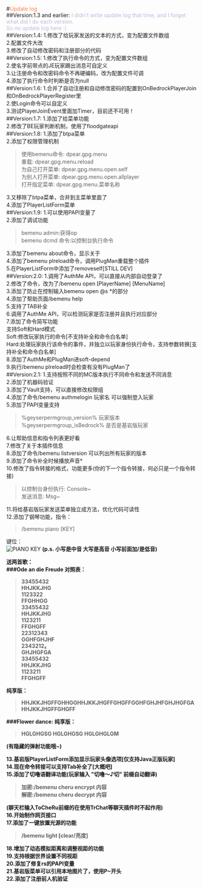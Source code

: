 #<font color=#FF8247 >Update log</font><br>
##Version:1.3 and earlier:
<font color=BBBBDD>I didn't write update log that time, and I forget what did I do each version.<br>
So no update log here :(</font><br>
##Version:1.4:
1.修改了给玩家发送的文本的方式，变为配置文件数组<br>
2.配置文件大改<br>
3.修改了自动修改密码和注册部分的代码<br>
##Version:1.5:
1.修改了执行命令的方式，变为配置文件数组<br>
2.使名字前带点的JE玩家踢出消息可自定义<br>
3.让注册命令和改密码命令不再硬编码，改为配置文件可调<br>
4.添加了执行命令时判断是否为null<br>
##Version:1.6:
1.合并了自动注册和自动修改密码的配置到OnBedrockPlayerJoin和OnBedrockPlayerRegister里<br>
2.使Login命令可以自定义<br>
3.测试PlayerJoinEvent里面加Timer，目前还不可用！<br>
##Version:1.7:
1.添加了给菜单功能<br>
2.修改了BE玩家判断机制，使用了floodgateapi<br>
##Version:1.8:
1.添加了btpa菜单<br>
2.添加了权限管理机制<br>
>使用bemenu命令: dpear.gpg.menu<br>
>重载: dpear.gpg.menu.reload<br>
>为自己打开菜单: dpear.gpg.menu.open.self<br>
>为别人打开菜单: dpear.gpg.menu.open.allplayer<br>
>打开指定菜单: dpear.gpg.menu.菜单名称<br>

3.又移除了btpa菜单，合并到主菜单里面了<br>
4.添加了PlayerListForm菜单<br>
##Version:1.9:
1.可以使用PAPI变量了<br>
2.添加了调试功能<br>

>bemenu admin:获得op<br>
>bemenu dcmd 命令:以控制台执行命令<br>

3.添加了bemenu about命令，显示关于<br>
4.添加了bemenu plreload命令，调用PlugMan重载整个插件<br>
5.在PlayerListForm中添加了removeself[STILL DEV]<br>
##Version:2.0:
1.调用了AuthMe API，可以直接从内部自动登录了<br>
2.修改了命令，改为了/bemenu open [PlayerName] [MenuName]<br>
3.添加了防止在控制输入bemenu open @s *的部分<br>
4.添加了帮助页面/bemenu help<br>
5.支持了TAB补全<br>
6.调用了AuthMe API，可以检测玩家是否注册并且执行对应部分<br>
7.添加了命令简写功能<br>
支持Soft和Hard模式<br>
Soft:修改玩家执行的命令[不支持补全和命令白名单]<br>
Hard:处理玩家执行该命令的事件，并独立以玩家身份执行命令，支持参数转换[支持补全和命令白名单]<br>
8.添加了AuthMe和PlugMan进soft-depend<br>
9.执行/bemenu plreload时会检查有没有PlugMan了<br>
##Version:2.1:
1.支持按照不同的MC版本执行不同命令和发送不同消息<br>
2.添加了机器码验证<br>
3.添加了Vault支持，可以直接修改权限组<br>
4.添加了命令/bemenu authmelogin 玩家名 可以强制登入玩家<br>
5.添加了PAPI变量支持<br>

>%geyserpermgroup_version% 玩家版本<br>
>%geyserpermgroup_isBedrock% 是否是基岩版玩家<br>

6.让帮助信息和指令列表更好看<br>
7.修改了关于本插件信息<br>
8.添加了命令/bemenu listversion 可以列出所有玩家的版本<br>
9.添加了命令补全时候播放声音*<br>
10.修改了指令转接的格式，功能更多(你的下一个指令转接，何必只是一个指令转接)<br>
> 以控制台身份执行: Console~<br>
> 发送消息: Msg~<br>

11.将给基岩版玩家发送菜单独立成方法，优化代码可读性<br>
12.添加了钢琴功能，指令：<br>
>/bemenu piano [KEY]

键位：<br>
![PIANO KEY](https://i-s2.328888.xyz/2022/06/27/62b958c2245a2.png)
<b>(p.s. 小写是中音   大写是高音   小写前面加/是低音)<b><br>

送两首歌：<br>
###Ode an die Freude
对照表：
>33455432<br>
><b>HHJKKJHG</b><br>
>1123322<br>
><b>FFGHHGG</b><br>
>33455432<br>
><b>HHJKKJHG</b><br>
>1123211<br>
><b>FFGHGFF</b><br>
>22312343<br>
><b>GGHFGHJHF</b><br>
>2343212₅<br>
><b>GHJHGFGA</b><br>
>33455432<br>
><b>HHJKKJHG</b><br>
>1123211<br>
><b>FFGHGFF</b><br>

纯享版：
>HHJKKJHGFFGHHGGHHJKKJHGFFGHGFFGGHFGHJHFGHJHGFGAHHJKKJHGFFGHGFF

###Flower dance:
纯享版：
>HGLGHGSG
>HGLGHGSG
>HGLGHGLGM

(有隐藏的弹射功能哦~)<br>

13.基岩版PlayerListForm添加显示玩家头像选项[仅支持Java正版玩家]<br>
14.现在命令转接可以支持Tab补全了[大概吧]<br>
15.添加了切噜语翻译功能(玩家输入 "切噜～♪切" 前缀自动翻译)
>加密:/bemenu cheru encrypt 内容<br>
>解密:/bemenu cheru decrypt 内容<br>

(聊天栏输入ToCheRu前缀的在使用TrChat等聊天插件时不起作用)<br>
16.开始制作网页接口<br>
17.添加了一键放置光源的功能<br>
>/bemenu light [clear/亮度]

18.增加了动态模拟距离和调整视距的功能<br>
19.支持根据世界设置不同视距<br>
20.添加了修复rs的PAPI变量<br>
21.基岩版菜单可以引用本地图片了，使用P~开头<br>
22.添加了注册前人机验证